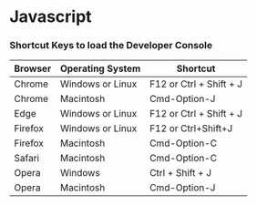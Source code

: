 # Javascript



### Shortcut Keys to load the Developer Console

Browser | Operating System | Shortcut
------- | ---------------- | --------
Chrome | Windows or Linux | F12 or Ctrl + Shift + J
Chrome | Macintosh | Cmd-Option-J
Edge | Windows or Linux | F12 or Ctrl + Shift + J
Firefox | Windows or Linux | F12 or Ctrl+Shift+J
Firefox | Macintosh | Cmd-Option-C
Safari | Macintosh | Cmd-Option-C
Opera | Windows | Ctrl + Shift + J
Opera | Macintosh | Cmd-Option-J